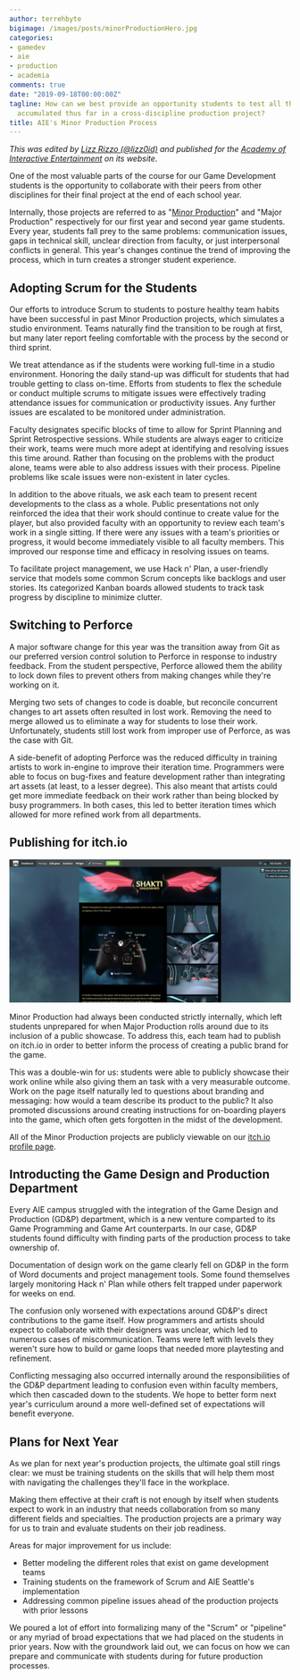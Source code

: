 ```yaml
---
author: terrehbyte
bigimage: /images/posts/minorProductionHero.jpg
categories:
- gamedev
- aie
- production
- academia
comments: true
date: "2019-09-18T00:00:00Z"
tagline: How can we best provide an opportunity students to test all the skills they've
  accumulated thus far in a cross-discipline production project?
title: AIE's Minor Production Process
---
```


_This was edited by [Lizz Rizzo (@lizz0id)][lizz] and published for the
[Academy of Interactive Entertainment][aie] on its website_.

[lizz]:https://twitter.com/lizz0id
[aie]:https://aie.edu/aie-minor-production-process/

<!--start-summary-->

One of the most valuable parts of the course for our Game Development students
is the opportunity to collaborate with their peers from other disciplines for
their final project at the end of each school year.

Internally, those projects are referred to as "[Minor Production](https://aie.edu/what-is-minor-production/)"
and "Major Production" respectively for our first year and second year game
students. Every year, students fall prey to the same problems: communication
issues, gaps in technical skill, unclear direction from faculty, or just
interpersonal conflicts in general. This year's changes continue the trend of
improving the process, which in turn creates a stronger student experience.

## Adopting Scrum for the Students

Our efforts to introduce Scrum to students to posture healthy team habits have
been successful in past Minor Production projects, which simulates a studio
environment. Teams naturally find the transition to be rough at first, but many
later report feeling comfortable with the process by the second or third sprint.

We treat attendance as if the students were working full-time in a studio
environment. Honoring the daily stand-up was difficult for students that had
trouble getting to class on-time. Efforts from students to flex the schedule or
conduct multiple scrums to mitigate issues were effectively trading attendance
issues for communication or productivity issues. Any further issues are
escalated to be monitored under administration.

Faculty designates specific blocks of time to allow for Sprint Planning and
Sprint Retrospective sessions. While students are always eager to criticize
their work, teams were much more adept at identifying and resolving issues this
time around. Rather than focusing on the problems with the product alone, teams
were able to also address issues with their process. Pipeline problems like
scale issues were non-existent in later cycles.

In addition to the above rituals, we ask each team to present recent
developments to the class as a whole. Public presentations not only reinforced
the idea that their work should continue to create value for the player, but
also provided faculty with an opportunity to review each team's work in a single
sitting. If there were any issues with a team's priorities or progress, it would
become immediately visible to all faculty members. This improved our response
time and efficacy in resolving issues on teams.

To facilitate project management, we use Hack n' Plan, a user-friendly service
that models some common Scrum concepts like backlogs and user stories. Its
categorized Kanban boards allowed students to track task progress by discipline
to minimize clutter.

## Switching to Perforce

A major software change for this year was the transition away from Git as our
preferred version control solution to Perforce in response to industry feedback.
From the student perspective, Perforce allowed them the ability to lock down
files to prevent others from making changes while they're working on it.

Merging two sets of changes to code is doable, but reconcile concurrent changes
to art assets often resulted in lost work. Removing the need to merge allowed us
to eliminate a way for students to lose their work. Unfortunately, students
still lost work from improper use of Perforce, as was the case with Git.

A side-benefit of adopting Perforce was the reduced difficulty in training
artists to work in-engine to improve their iteration time. Programmers were able
to focus on bug-fixes and feature development rather than integrating art assets
(at least, to a lesser degree). This also meant that artists could get more
immediate feedback on their work rather than being blocked by busy programmers.
In both cases, this led to better iteration times which allowed for more refined
work from all departments.

## Publishing for itch.io

![A screenshot of Shakti Unlimited's itch.io page, featuring controls and copytext](/images/posts/itchShakti.png)

Minor Production had always been conducted strictly internally, which left
students unprepared for when Major Production rolls around due to its inclusion
of a public showcase. To address this, each team had to publish on itch.io in
order to better inform the process of creating a public brand for the game.

This was a double-win for us: students were able to publicly showcase their work
online while also giving them an task with a very measurable outcome. Work on
the page itself naturally led to questions about branding and messaging: how
would a team describe its product to the public? It also promoted discussions
around creating instructions for on-boarding players into the game, which often
gets forgotten in the midst of the development.

All of the Minor Production projects are publicly viewable on our [itch.io
profile page](https://aieseattle.itch.io/).

## Introducting the Game Design and Production Department

Every AIE campus struggled with the integration of the Game Design and
Production (GD&P) department, which is a new venture comparted to its Game
Programming and Game Art counterparts. In our case, GD&P students found
difficulty with finding parts of the production process to take ownership of.

Documentation of design work on the game clearly fell on GD&P in the form of
Word documents and project management tools. Some found themselves largely
monitoring Hack n' Plan while others felt trapped under paperwork for weeks on
end.

The confusion only worsened with expectations around GD&P's direct contributions
to the game itself. How programmers and artists should expect to collaborate
with their designers was unclear, which led to numerous cases of
miscommunication. Teams were left with levels they weren't sure how to build or
game loops that needed more playtesting and refinement.

Conflicting messaging also occurred internally around the responsibilities of
the GD&P department leading to confusion even within faculty members, which then
cascaded down to the students. We hope to better form next year's curriculum
around a more well-defined set of expectations will benefit everyone.

## Plans for Next Year

As we plan for next year's production projects, the ultimate goal still rings
clear: we must be training students on the skills that will help them most with
navigating the challenges they'll face in the workplace.

Making them effective at their craft is not enough by itself when students
expect to work in an industry that needs collaboration from so many different
fields and specialties. The production projects are a primary way for us to
train and evaluate students on their job readiness.

Areas for major improvement for us include:

- Better modeling the different roles that exist on game development teams
- Training students on the framework of Scrum and AIE Seattle's implementation
- Addressing common pipeline issues ahead of the production projects with prior lessons

We poured a lot of effort into formalizing many of the "Scrum" or "pipeline" or
any myriad of broad expectations that we had placed on the students in prior
years. Now with the groundwork laid out, we can focus on how we can prepare and
communicate with students during for future production processes.
